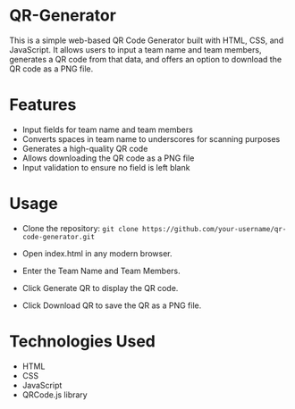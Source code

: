 # QR-Generator

This is a simple web-based QR Code Generator built with HTML, CSS, and JavaScript. It allows users to input a team name and team members, generates a QR code from that data, and offers an option to download the QR code as a PNG file.

# Features

- Input fields for team name and team members
- Converts spaces in team name to underscores for scanning purposes
- Generates a high-quality QR code
- Allows downloading the QR code as a PNG file
- Input validation to ensure no field is left blank

# Usage

- Clone the repository:
``` git clone https://github.com/your-username/qr-code-generator.git ```

- Open index.html in any modern browser.

- Enter the Team Name and Team Members.

- Click Generate QR to display the QR code.

- Click Download QR to save the QR as a PNG file.


# Technologies Used
- HTML
- CSS
- JavaScript
- QRCode.js library


